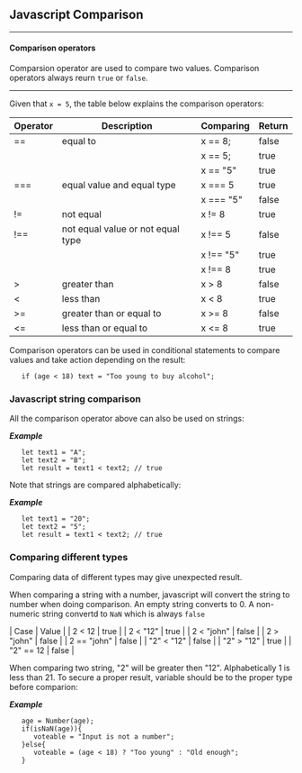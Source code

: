 ## Javascript Comparison

---
   
   #### Comparison operators

   Comparsion operator are used to compare two values.
   Comparison operators always reurn `true` or `false`.

---

Given that `x = 5`, the table below explains the comparison operators:

| Operator        | Description                          | Comparing       | Return          |
|---|---|---|---|
| ==              | equal to                             | x == 8;         | false           |
|                 |                                      | x == 5;         | true            |
|                 |                                      | x == "5"        | true            |
| ===             | equal value and equal type           | x === 5         | true            |
|                 |                                      | x === "5"       | false           |
| !=              | not equal                            | x != 8          | true            |
| !==             | not equal value or not equal type    | x !== 5         | false           |
|                 |                                      | x !== "5"       | true            |
|                 |                                      | x !== 8         | true            |
| >               | greater than                         | x > 8           | false           |
| <               | less than                            | x < 8           | true            |
| >=              | greater than or equal to             | x >= 8          | false           |
| <=              | less than or equal to                | x <= 8          | true            |

Comparison operators can be used in conditional statements to compare values and take action depending on the result:

```
   if (age < 18) text = "Too young to buy alcohol";
```

### Javascript string comparison

All the comparison operator above can also be used on strings:

***Example***

```
   let text1 = "A";
   let text2 = "B";
   let result = text1 < text2; // true
```
Note that strings are compared alphabetically:

***Example***

```
   let text1 = "20";
   let text2 = "5";
   let result = text1 < text2; // true
```

### Comparing different types

Comparing data of different types may give unexpected result.

When comparing a string with a number, javascript will convert the string to number when doing comparison. An empty string converts to 0. A non-numeric string convertd to `NaN` which is always `false`

| Case         | Value        |
| 2 < 12       | true         | 
| 2 < "12"     | true         | 
| 2 < "john"   | false        | 
| 2 > "john"   | false        | 
| 2 == "john"  | false        | 
| "2" < "12"   | false        | 
| "2" > "12"   | true         | 
| "2" == 12    | false        |

When comparing two string, "2" will be greater then "12".
Alphabetically 1 is less than 21.
To secure a proper result, variable should be to the proper type before comparion:

***Example***

```
   age = Number(age);
   if(isNaN(age)){
      voteable = "Input is not a number";
   }else{
      voteable = (age < 18) ? "Too young" : "Old enough";
   }
```